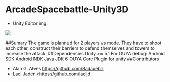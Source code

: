 # ArcadeSpacebattle-Unity3D

* Unity Editor img:

![](https://s31.postimg.org/xo0c5evbf/image.png)

##Sumary
The game is planned for 2 players vs mode. 
They have to shoot each other, construct their barriers to defend themselves and 
towers to increase the attack.
##Dependencies
Unity >= 5.1
For OUYA debug:
Android SDK
Android NDK
Java JDK 6
OUYA Core Plugin for unity
##Contributors
* Alan G. Alves <https://github.com/Badaueba>
* Lael Jader <https://github.com/laeljd
